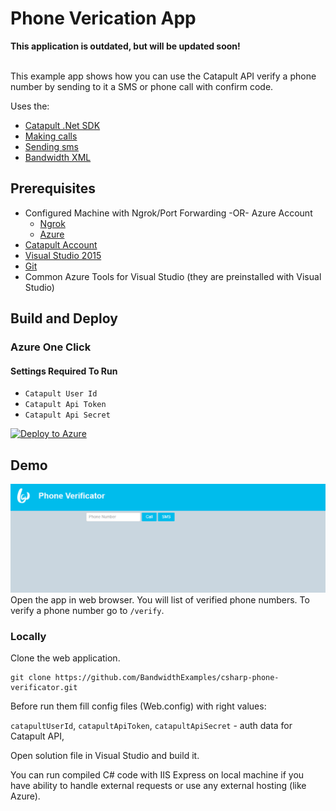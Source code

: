 # Phone Verication App

<div> 
<b>This application is outdated, but will be updated soon!</b><br><br>
</div> 

This example app shows how you can use the Catapult API verify a phone number by sending to it a SMS or phone call with confirm code. 

Uses the:
* [Catapult .Net SDK](https://github.com/bandwidthcom/csharp-bandwidth)
* [Making calls](http://ap.bandwidth.com/docs/rest-api/calls/#resourcePOSTv1usersuserIdcalls/?utm_medium=social&utm_source=github&utm_campaign=dtolb&utm_content=_)
* [Sending sms](http://ap.bandwidth.com/docs/rest-api/messages/#resourcePOSTv1usersuserIdmessages/?utm_medium=social&utm_source=github&utm_campaign=dtolb&utm_content=_)
* [Bandwidth XML](http://ap.bandwidth.com/docs/xml/?utm_medium=social&utm_source=github&utm_campaign=dtolb&utm_content=_)


## Prerequisites
- Configured Machine with Ngrok/Port Forwarding -OR- Azure Account
  - [Ngrok](https://ngrok.com/)
  - [Azure](https://account.windowsazure.com/Home/Index)
- [Catapult Account](https://catapult.inetwork.com/pages/signup.jsf/?utm_medium=social&utm_source=github&utm_campaign=dtolb&utm_content=_)
- [Visual Studio 2015](https://www.visualstudio.com/en-us/downloads/download-visual-studio-vs.aspx)
- [Git](https://git-scm.com/)
- Common Azure Tools for Visual Studio (they are preinstalled with Visual Studio)

## Build and Deploy

### Azure One Click

#### Settings Required To Run
* ```Catapult User Id```
* ```Catapult Api Token```
* ```Catapult Api Secret```

[![Deploy to Azure](http://azuredeploy.net/deploybutton.png)](https://azuredeploy.net/)

## Demo
![Screen Shot](/readme_images/screenshot.png?raw=true)
Open the app in web browser. You will list of verified phone numbers. To verify a phone number go to `/verify`.


### Locally

Clone the web application.

```console
git clone https://github.com/BandwidthExamples/csharp-phone-verificator.git
```

Before run them fill config files (Web.config) with right values:

`catapultUserId`, `catapultApiToken`, `catapultApiSecret` - auth data for Catapult API,

Open solution file in Visual Studio and build it.

You can run compiled C# code with IIS Express on local machine if you have ability to handle external requests or use any external hosting (like Azure).
